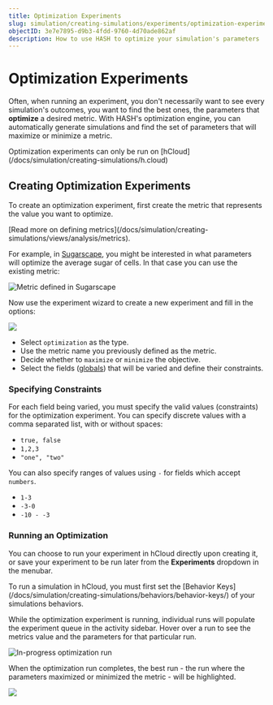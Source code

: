 ```yaml
---
title: Optimization Experiments
slug: simulation/creating-simulations/experiments/optimization-experiments
objectID: 3e7e7895-d9b3-4fdd-9760-4d70ade862af
description: How to use HASH to optimize your simulation's parameters
---
```


# Optimization Experiments

Often, when running an experiment, you don't necessarily want to see every simulation's outcomes, you want to find the best ones, the parameters that **optimize** a desired metric. With HASH's optimization engine, you can automatically generate simulations and find the set of parameters that will maximize or minimize a metric.

<Hint style="info">
Optimization experiments can only be run on [hCloud](/docs/simulation/creating-simulations/h.cloud)
</Hint>

## Creating Optimization Experiments

To create an optimization experiment, first create the metric that represents the value you want to optimize.

<Hint style="info">
[Read more on defining metrics](/docs/simulation/creating-simulations/views/analysis/metrics).
</Hint>

For example, in [Sugarscape](https://staging.hash.ai/@hash/sugarscape/stable), you might be interested in what parameters will optimize the average sugar of cells. In that case you can use the existing metric:

![Metric defined in Sugarscape](https://cdn-us1.hash.ai/site/docs/image%20%2858%29.png)

Now use the experiment wizard to create a new experiment and fill in the options:

![](https://cdn-us1.hash.ai/site/docs/image%20%2860%29%20%281%29.png)

* Select `optimization` as the type.
* Use the metric name you previously defined as the metric.
* Decide whether to `maximize` or `minimize` the objective.
* Select the fields \([globals](/docs/simulation/creating-simulations/configuration/)\) that will be varied and define their constraints.

### Specifying Constraints

For each field being varied, you must specify the valid values \(constraints\) for the optimization experiment. You can specify discrete values with a comma separated list, with or without spaces:

* `true, false`
* `1,2,3`
* `"one", "two"`

You can also specify ranges of values using `-` for fields which accept `numbers`.

* `1-3`
* `-3-0`
* `-10 - -3`

### Running an Optimization

You can choose to run your experiment in hCloud directly upon creating it, or save your experiment to be run later from the **Experiments** dropdown in the menubar.

<Hint style="warning">
To run a simulation in hCloud, you must first set the [Behavior Keys](/docs/simulation/creating-simulations/behaviors/behavior-keys/) of your simulations behaviors.
</Hint>

While the optimization experiment is running, individual runs will populate the experiment queue in the activity sidebar. Hover over a run to see the metrics value and the parameters for that particular run.

![In-progress optimization run](https://cdn-us1.hash.ai/site/docs/image%20%2860%29.png)

When the optimization run completes, the best run - the run where the parameters maximized or minimized the metric - will be highlighted.

![](https://cdn-us1.hash.ai/site/docs/image%20%2861%29.png)

